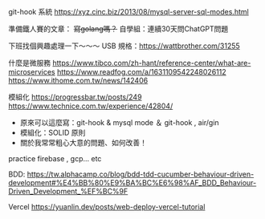  git-hook 系統
 https://xyz.cinc.biz/2013/08/mysql-server-sql-modes.html
 
 準備鐵人賽的文章： 
 ~~寫golang嗎？~~ 
 自學組：連續30天問ChatGPT問題
 
 
 下班找個興趣處理一下～～～ 
 USB 規格：https://wattbrother.com/31255

什麼是微服務
 https://www.tibco.com/zh-hant/reference-center/what-are-microservices
 https://www.readfog.com/a/1631109542248026112
 https://www.ithome.com.tw/news/142406

模組化
 https://progressbar.tw/posts/249
 https://www.technice.com.tw/experience/42804/


- 原來可以這麼寫：git-hook & mysql mode ＆ git-hook ,  air/gin
- 模組化：SOLID 原則
- 關於我常常粗心大意的問題、如何改善！

practice firebase , gcp... etc

BDD:
https://tw.alphacamp.co/blog/bdd-tdd-cucumber-behaviour-driven-development#%E4%BB%80%E9%BA%BC%E6%98%AF_BDD_Behaviour-Driven_Development_%EF%BC%9F

Vercel
https://yuanlin.dev/posts/web-deploy-vercel-tutorial
